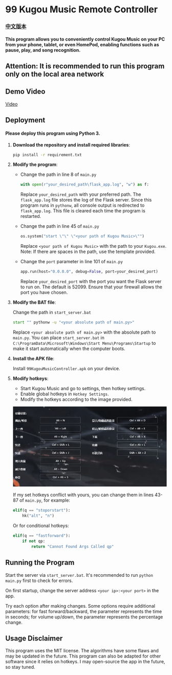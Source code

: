 # 99 Kugou Music Remote Controller

### [中文版本](https://github.com/windows99-hue/99KugouMuzicController/blob/main/readme.md)

#### This program allows you to conveniently control Kugou Music on your PC from your phone, tablet, or even HomePod, enabling functions such as pause, play, and song recognition.

## Attention: It is recommended to run this program only on the local area network

## Demo Video

[Video](https://github.com/windows99-hue/99KugouMuzicController/blob/main/video.mp4)

## Deployment

#### Please deploy this program using Python 3.

1. **Download the repository and install required libraries**:

   ```bash
   pip install -r requirement.txt
   ```

2. **Modify the program**:

   - Change the path in line 8 of `main.py`

     ```python
     with open(r"your_desired_path\flask_app.log", "w") as f:
     ```

     Replace `your_desired_path` with your preferred path. The `flask_app.log` file stores the log of the Flask server. Since this program runs in `pythonw`, all console output is redirected to `flask_app.log`. This file is cleared each time the program is restarted.

   - Change the path in line 45 of `main.py`

     ```python
     os.system("start \"\" \"<your path of Kugou Music>\"")
     ```

     Replace `<your path of Kugou Music>` with the path to your `Kugou.exe`. Note: If there are spaces in the path, use the template provided.

   - Change the `port` parameter in line 101 of `main.py`

     ```python
     app.run(host="0.0.0.0", debug=False, port=your_desired_port)
     ```

     Replace `your_desired_port` with the port you want the Flask server to run on. The default is 52099. Ensure that your firewall allows the port you have chosen.

3. **Modify the BAT file**:

   Change the path in `start_server.bat`

   ```bat
   start "" pythonw -u "<your absolute path of main.py>"
   ```

   Replace `<your absolute path of main.py>` with the absolute path to `main.py`. You can place `start_server.bat` in `C:\ProgramData\Microsoft\Windows\Start Menu\Programs\Startup` to make it start automatically when the computer boots.

4. **Install the APK file**:

   Install `99KugouMusicController.apk` on your device.

5. **Modify hotkeys**:

   - Start Kugou Music and go to settings, then hotkey settings.
   - Enable global hotkeys in `Hotkey Settings`.
   - Modify the hotkeys according to the image provided.

   ![Hotkey Settings](https://raw.githubusercontent.com/windows99-hue/99KugouMuzicController/refs/heads/main/hotkey.png)

   If my set hotkeys conflict with yours, you can change them in lines 43-87 of `main.py`, for example:

   ```python
   elif(q == "stoporstart"):
       hk("alt", "n")
   ```

   Or for conditional hotkeys:

   ```python
   elif(q == "fastforward"):
       if not qp:
           return "Cannot Found Args Called qp"
   ```

## Running the Program

Start the server via `start_server.bat`. It's recommended to run `python main.py` first to check for errors.

On first startup, change the server address `<your ip>:<your port>` in the app.

Try each option after making changes. Some options require additional parameters: for fast forward/backward, the parameter represents the time in seconds; for volume up/down, the parameter represents the percentage change.

## Usage Disclaimer

This program uses the MIT license. The algorithms have some flaws and may be updated in the future. This program can also be adapted for other software since it relies on hotkeys. I may open-source the app in the future, so stay tuned.
